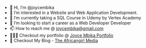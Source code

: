 - 👋 Hi, I’m @joycembika
- 👀 I’m interested in a Website and Web Application Development.
- 🌱 I’m currently taking a SQL Course in Udemy by Vertex Academy
- 💞️ I’m looking to start a career as a Web Developer Developer
- 📫 How to reach me @ joycembika@gmail.com
- 👩🏾‍💻 Checkout my portfolio @ [Joyce Mbika Portfolio](https://joycembika.com)
- 📰 Checkout My Blog - [The Africangirl Media](https://www.theafricangirl.com)


<!---
joycembika/joycembika is a ✨ special ✨ repository because its `README.md` (this file) appears on your GitHub profile.
You can click the Preview link to take a look at your changes.
--->
